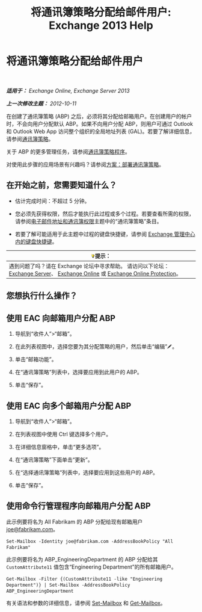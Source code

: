 ﻿---
title: '将通讯簿策略分配给邮件用户: Exchange 2013 Help'
TOCTitle: 将通讯簿策略分配给邮件用户
ms:assetid: bdfe6575-24c0-47d0-9cfb-ece910db248b
ms:mtpsurl: https://technet.microsoft.com/zh-cn/library/Hh529942(v=EXCHG.150)
ms:contentKeyID: 50491539
ms.date: 01/11/2018
mtps_version: v=EXCHG.150
ms.translationtype: HT
---

# 将通讯簿策略分配给邮件用户

 

_**适用于：** Exchange Online, Exchange Server 2013_

_**上一次修改主题：** 2012-10-11_

在创建了通讯簿策略 (ABP) 之后，必须将其分配给邮箱用户。在创建用户的帐户时，不会向用户分配默认 ABP。如果不向用户分配 ABP，则用户可通过 Outlook 和 Outlook Web App 访问整个组织的全局地址列表 (GAL)。若要了解详细信息，请参阅[通讯簿策略](address-book-policies-exchange-2013-help.md)。

关于 ABP 的更多管理任务，请参阅[通讯簿策略程序](address-book-policy-procedures-exchange-2013-help.md)。

对使用此步骤的应用场景有兴趣吗？请参阅[方案：部署通讯簿策略](scenario-deploying-address-book-policies-exchange-2013-help.md)。

## 在开始之前，您需要知道什么？

  - 估计完成时间：不超过 5 分钟。

  - 您必须先获得权限，然后才能执行此过程或多个过程。若要查看所需的权限，请参阅[电子邮件地址和通讯簿权限](email-address-and-address-book-permissions-exchange-2013-help.md)主题中的“通讯簿策略”条目。

  - 若要了解可能适用于此主题中过程的键盘快捷键，请参阅 [Exchange 管理中心内的键盘快捷键](keyboard-shortcuts-in-the-exchange-admin-center-exchange-online-protection-help.md)。

<table>
<thead>
<tr class="header">
<th><img src="images/Bb124558.tip(EXCHG.150).gif" title="提示" alt="提示" />提示：</th>
</tr>
</thead>
<tbody>
<tr class="odd">
<td>遇到问题了吗？请在 Exchange 论坛中寻求帮助。 请访问以下论坛：<a href="https://go.microsoft.com/fwlink/p/?linkid=60612">Exchange Server</a>、 <a href="https://go.microsoft.com/fwlink/p/?linkid=267542">Exchange Online</a> 或 <a href="https://go.microsoft.com/fwlink/p/?linkid=285351">Exchange Online Protection</a>。</td>
</tr>
</tbody>
</table>


## 您想执行什么操作？

## 使用 EAC 向邮箱用户分配 ABP

1.  导航到“收件人”\>“邮箱”。

2.  在此列表视图中，选择您要为其分配策略的用户，然后单击“编辑”![编辑图标](images/Bb124582.6f53ccb2-1f13-4c02-bea0-30690e6ea71d(EXCHG.150).gif "编辑图标")。

3.  单击“邮箱功能”。

4.  在“通讯簿策略”列表中，选择要应用到此用户的 ABP。

5.  单击“保存”。

## 使用 EAC 向多个邮箱用户分配 ABP

1.  导航到“收件人”\>“邮箱”。

2.  在列表视图中使用 Ctrl 键选择多个用户。

3.  在详细信息窗格中，单击“更多选项”。

4.  在“通讯簿策略”下面单击“更新”。

5.  在“选择通讯簿策略”列表中，选择要应用到这些用户的 ABP。

6.  单击“保存”。

## 使用命令行管理程序向邮箱用户分配 ABP

此示例要将名为 All Fabrikam 的 ABP 分配给现有邮箱用户 joe@fabrikam.com。

    Set-Mailbox -Identity joe@fabrikam.com -AddressBookPolicy "All Fabrikam"

此示例要将名为 ABP\_EngineeringDepartment 的 ABP 分配给其 `CustomAttribute11` 值包含“Engineering Department”的所有邮箱用户。

    Get-Mailbox -Filter {(CustomAttribute11 -like "Engineering Department")} | Set-Mailbox -AddressBookPolicy ABP_EngineeringDepartment

有关语法和参数的详细信息，请参阅 [Set-Mailbox](https://technet.microsoft.com/zh-cn/library/bb123981\(v=exchg.150\)) 和 [Get-Mailbox](https://technet.microsoft.com/zh-cn/library/bb123685\(v=exchg.150\))。

